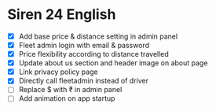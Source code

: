 # Siren 24 English

- [x] Add base price & distance setting in admin panel
- [x] Fleet admin login with email & password
- [x] Price flexibility according to distance travelled
- [x] Update about us section and header image on about page
- [x] Link privacy policy page
- [x] Directly call fleetadmin instead of driver
- [ ] Replace $ with ₹ in admin panel
- [ ] Add animation on app startup